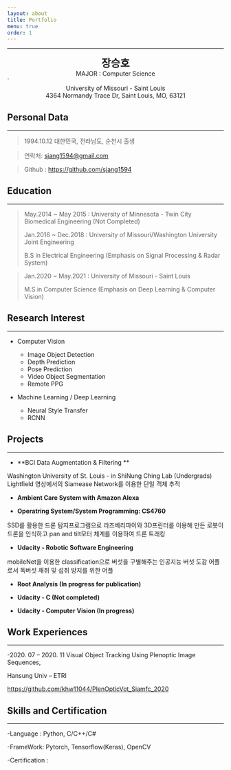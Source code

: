 ```yaml
---
layout: about
title: Portfolio
menu: true
order: 1
---
```


* * *
<center>
<span style=
"font-size:170%;
font-weight:bold">
장승호
</span>
</center>

<center>MAJOR : Computer Science</center>`

<center>University of Missouri - Saint Louis</center>

<center>4364 Normandy Trace Dr, Saint Louis, MO, 63121</center>

## Personal Data
---
> 1994.10.12 대한민국, 전라남도, 순천시 출생

> 연락처: sjang1594@gmail.com

> Github : <a href="https://github.com/sjang1594">https://github.com/sjang1594</a>


## Education
---
> May.2014 ~ May 2015 : University of Minnesota - Twin City
> Biomedical Engineering (Not Completed)
>
> Jan.2016 ~ Dec.2018 : University of Missouri/Washington University Joint Engineering
>
> B.S in Electrical Engineering (Emphasis on Signal Processing & Radar System)

> Jan.2020 ~ May.2021 : University of Missouri - Saint Louis 
>
> M.S in Computer Science (Emphasis on Deep Learning & Computer Vision)


## Research Interest
---

* Computer Vision
    + Image Object Detection
    + Depth Prediction
    + Pose Prediction
    + Video Object Segmentation
    + Remote PPG

* Machine Learning / Deep Learning
    + Neural Style Transfer
    + RCNN

## Projects
---

* **BCI Data Augmentation & Filtering **

Washington University of St. Louis - in ShiNung Ching Lab (Undergrads)
Lightfield 영상에서의 Siamease Network를 이용한 단일 객체 추적

* **Ambient Care System with Amazon Alexa**


* **Operatring System/System Programming: CS4760**

SSD를 활용한 드론 탐지프로그램으로 라즈베리파이와 3D프린터를 이용해 만든 로봇이 드론을 인식하고 pan and tilt모터 체계를 이용하여 드론 트래킹

* **Udacity - Robotic Software Engineering**

mobileNet을 이용한 classification으로 버섯을 구별해주는 인공지능 버섯 도감 어플로서 독버섯 채취 및 섭취 방지를 위한 어플

* **Root Analysis (In progress for publication)**

* **Udacity - C (Not completed)**

* **Udacity - Computer Vision (In progress)**

## Work Experiences
---
-2020. 07 – 2020. 11 Visual Object Tracking Using Plenoptic Image Sequences, 

Hansung Univ – ETRI

<a herf="https://github.com/khw11044/PlenOpticVot_Siamfc_2020">https://github.com/khw11044/PlenOpticVot_Siamfc_2020</a>


## Skills and Certification
---
-Language : Python, C/C++/C# 

-FrameWork: Pytorch, Tensorflow(Keras), OpenCV 

-Certification : 



